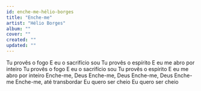 ```yaml
---
id: enche-me-hélio-borges
title: "Enche-me"
artist: "Hélio Borges"
album: ""
cover: ""
created: ""
updated: ""
---
```


Tu provês o fogo
E eu o sacrifício sou
Tu provês o espírito
E eu me abro por inteiro
Tu provês o fogo
E eu o sacrifício sou
Tu provês o espírito
E eu me abro por inteiro
Enche-me, Deus
Enche-me, Deus
Enche-me, Deus
Enche-me
Enche-me, até transbordar
Eu quero ser cheio
Eu quero ser cheio